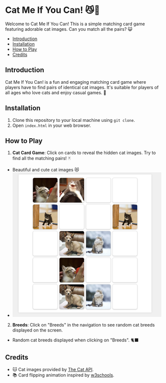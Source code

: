 # Cat Me If You Can! 😼🐾

Welcome to Cat Me If You Can! This is a simple matching card game featuring adorable cat images. Can you match all the pairs? 😺

- [Introduction](#introduction)
- [Installation](#installation)
- [How to Play](#how-to-play)
- [Credits](#credits)

## Introduction

Cat Me If You Can! is a fun and engaging matching card game where players have to find pairs of identical cat images. It's suitable for players of all ages who love cats and enjoy casual games. 🐾

## Installation

1. Clone this repository to your local machine using `git clone`.
2. Open `index.html` in your web browser.

## How to Play

1. **Cat Card Game**: Click on cards to reveal the hidden cat images. Try to find all the matching pairs! 🃏

- Beautiful and cute cat images 😻
- ![Cat Me If You Can! Preview](imgs/preview.png)

2. **Breeds**: Click on "Breeds" in the navigation to see random cat breeds displayed on the screen.

- Random cat breeds displayed when clicking on "Breeds". 🐈‍⬛

## Credits

- 🐱 Cat images provided by [The Cat API](https://thecatapi.com/).
- 📚 Card flipping animation inspired by [w3schools](https://www.w3schools.com/howto/howto_css_flip_card.asp).
